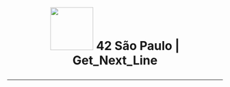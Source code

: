 <h1 align="center">
	<img src="https://github.com/KikuTiii/Get_next_line.42/assets/111128991/c1cece44-5e7c-42be-a8ce-edfde9bd826e" width= "100px"> 42 São Paulo | Get_Next_Line
	<hr>
